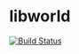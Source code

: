 libworld
========

[![Build Status](https://travis-ci.org/etheriqa/libworld.svg?branch=master)](https://travis-ci.org/etheriqa/libworld)
